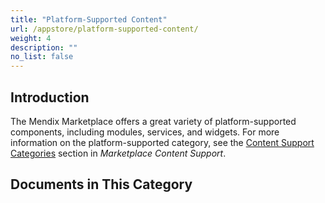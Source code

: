 ```yaml
---
title: "Platform-Supported Content"
url: /appstore/platform-supported-content/
weight: 4
description: ""
no_list: false
---
```


## Introduction

The Mendix Marketplace offers a great variety of platform-supported components, including modules, services, and widgets. For more information on the platform-supported category, see the [Content Support Categories](/appstore/marketplace-content-support/#category) section in *Marketplace Content Support*.

## Documents in This Category
